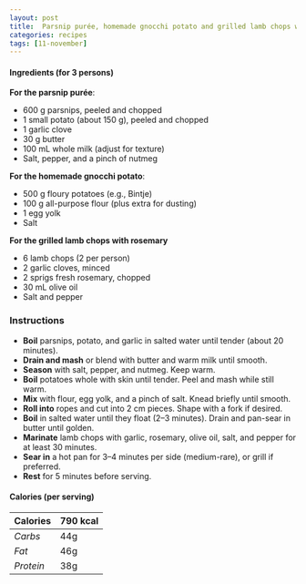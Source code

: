 ```yaml
---
layout: post
title:  Parsnip purée, homemade gnocchi potato and grilled lamb chops with rosemary
categories: recipes
tags: [11-november]
---
```


#### Ingredients (for 3 persons)

**For the parsnip purée**:
- 600 g parsnips, peeled and chopped
- 1 small potato (about 150 g), peeled and chopped
- 1 garlic clove
- 30 g butter
- 100 mL whole milk (adjust for texture)
- Salt, pepper, and a pinch of nutmeg

**For the homemade gnocchi potato**:
- 500 g floury potatoes (e.g., Bintje)
- 100 g all-purpose flour (plus extra for dusting)
- 1 egg yolk
- Salt

**For the grilled lamb chops with rosemary**
- 6 lamb chops (2 per person)
- 2 garlic cloves, minced
- 2 sprigs fresh rosemary, chopped
- 30 mL olive oil
- Salt and pepper

### Instructions

- **Boil** parsnips, potato, and garlic in salted water until tender (about 20 minutes).
- **Drain and mash** or blend with butter and warm milk until smooth.
- **Season** with salt, pepper, and nutmeg. Keep warm.
- **Boil** potatoes whole with skin until tender. Peel and mash while still warm.
- **Mix** with flour, egg yolk, and a pinch of salt. Knead briefly until smooth.
- **Roll into** ropes and cut into 2 cm pieces. Shape with a fork if desired.
- **Boil** in salted water until they float (2–3 minutes). Drain and pan-sear in butter until golden.
- **Marinate** lamb chops with garlic, rosemary, olive oil, salt, and pepper for at least 30 minutes.
- **Sear in** a hot pan for 3–4 minutes per side (medium-rare), or grill if preferred.
- **Rest** for 5 minutes before serving.

#### Calories (per serving)

| **Calories** | 790 kcal |
| ----------- | ----------- |
| *Carbs* | 44g |
| *Fat* | 46g |
| *Protein* | 38g |